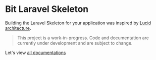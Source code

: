 # Bit Laravel Skeleton
Building the Laravel Skeleton for your application was inspired by [Lucid architecture](https://lucidarch.dev/).

> This project is a work-in-progress. Code and documentation are currently under development and are subject to change.

Let's view [all documentations](https://bit-laravel-skeleton-docs.vercel.app/)